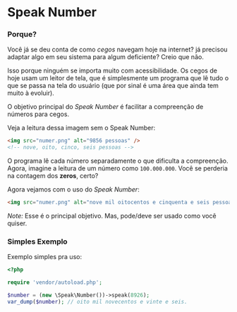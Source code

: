 # Speak Number

### Porque?

Você já se deu conta de como *cegos* navegam hoje na internet? já precisou adaptar algo em seu sistema para algum deficiente?
Creio que não.

Isso porque ninguém se importa muito com acessibilidade.
Os cegos de hoje usam um leitor de tela, que é simplesmente um programa que lê
tudo o que se passa na tela do usuário (que por sinal é uma área que ainda tem muito à evoluir).

O objetivo principal do *Speak Number* é facilitar a compreenção de números para cegos.

Veja a leitura dessa imagem sem o Speak Number:

```html
<img src="numer.png" alt="9856 pessoas" />
<!-- nove, oito, cinco, seis pessoas -->
```
O programa lê cada número separadamente o que dificulta a compreenção.
Agora, imagine a leitura de um número como `100.000.000`. Você se perderia na contagem
dos **zeros**, certo?

Agora vejamos com o uso do *Speak Number*:

```HTML
<img src="numer.png" alt="nove mil oitocentos e cinquenta e seis pessoas" />
```

*Note:* Esse é o principal objetivo. Mas, pode/deve ser usado como você quiser.

### Simples Exemplo

Exemplo simples pra uso:

```PHP
<?php

require 'vendor/autoload.php';

$number = (new \Speak\Number())->speak(8926);
var_dump($number); // oito mil novecentos e vinte e seis.
```
